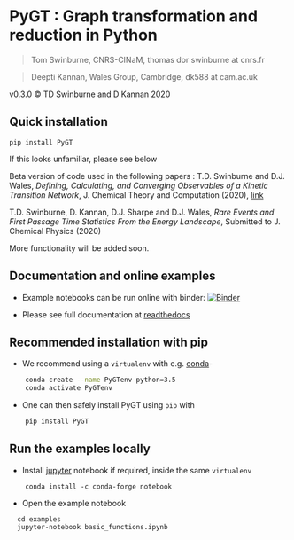 # PyGT : Graph transformation and reduction in Python

> Tom Swinburne, CNRS-CINaM, thomas dor swinburne at cnrs.fr

> Deepti Kannan, Wales Group, Cambridge, dk588 at cam.ac.uk

v0.3.0 :copyright: TD Swinburne and D Kannan 2020

## Quick installation
```pip install PyGT```

If this looks unfamiliar, please see below


Beta version of code used in the following papers :
T.D. Swinburne and D.J. Wales, *Defining, Calculating, and Converging Observables of a Kinetic Transition Network*, J. Chemical Theory and Computation (2020), [link](https://doi.org/10.1021/acs.jctc.9b01211)

T.D. Swinburne, D. Kannan, D.J. Sharpe and D.J. Wales, *Rare Events and First Passage Time Statistics From the Energy Landscape*,
Submitted to J. Chemical Physics (2020)

More functionality will be added soon.

## Documentation and online examples

 - Example notebooks can be run online with binder: [![Binder](https://mybinder.org/badge_logo.svg)](https://mybinder.org/v2/gh/tomswinburne/PyGT/master?filepath=examples%2Fbasic_functions.ipynb)

 - Please see full documentation at [readthedocs](https://pygt.readthedocs.io)



## Recommended installation with pip
- We recommend using a `virtualenv` with e.g. [conda](https://docs.conda.io/en/latest/miniconda.html)-
```bash
	conda create --name PyGTenv python=3.5
	conda activate PyGTenv
```
- One can then safely install PyGT using `pip` with
```bash
	pip install PyGT
```

## Run the examples locally
- Install [jupyter](https://jupyter.org/install) notebook if required, inside the same `virtualenv`
```
	conda install -c conda-forge notebook
```
- Open the example notebook
```
  cd examples
  jupyter-notebook basic_functions.ipynb
```
